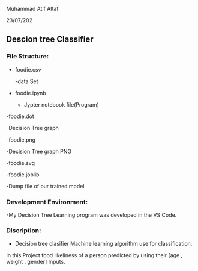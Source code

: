 Muhammad Atif Altaf


23/07/202


## Descion tree Classifier


### File Structure:

- foodie.csv

  -data Set
  
  
- foodie.ipynb

  - Jypter notebook file(Program)
  
  
-foodie.dot

  -Decision Tree graph


-foodie.png

  -Decision Tree graph PNG

-foodie.svg

-foodie.joblib

  -Dump file of our trained model

### Development Environment:

-My Decision Tree Learning program was developed in the VS Code.

### Discription:
- Decision tree clasifier Machine learning algorithm use for classification.

In this Project food likeliness of a person predicted by using their [age , weight , gender] Inputs.
